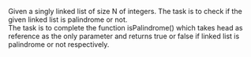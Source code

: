 Given a singly linked list of size N of integers. The task is to check if the given linked list is palindrome or not.<br/>
The task is to complete the function isPalindrome() which takes head as reference as the only parameter and returns true or false if linked list is palindrome or not respectively.
